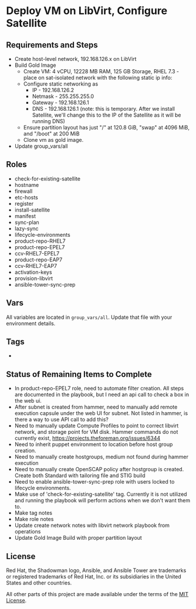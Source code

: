 # Deploy VM on LibVirt, Configure Satellite

## Requirements and Steps

- Create host-level network, 192.168.126.x on LibVirt
- Build Gold Image
  - Create VM: 4 vCPU, 12228 MB RAM, 125 GB Storage, RHEL 7.3 - place on sat-isolated network with the following static ip info:
  - Configure static networking as
    - IP -  192.168.126.2
    - Netmask - 255.255.255.0
    - Gateway - 192.168.126.1
    - DNS - 192.168.126.1 (note: this is temporary. After we install Satellite, we'll change this to the IP of the Satellite as it will be running DNS)
  - Ensure partition layout has just "/" at 120.8 GiB, "swap" at 4096 MiB, and "/boot" at 200 MiB
  - Clone vm as gold image.
- Update group_vars/all

## Roles

- check-for-existing-satellite
- hostname
- firewall
- etc-hosts
- register
- install-satellite
- manifest
- sync-plan
- lazy-sync
- lifecycle-environments
- product-repo-RHEL7
- product-repo-EPEL7
- ccv-RHEL7-EPEL7
- product-repo-EAP7
- ccv-RHEL7-EAP7
- activation-keys
- provision-libvirt
- ansible-tower-sync-prep

## Vars

All variables are located in `group_vars/all`. Update that file with your environment details.

## Tags

-

## Status of Remaining Items to Complete

- In product-repo-EPEL7 role, need to automate filter creation. All steps are documented in the playbook, but I need an api call to check a box in the web ui.
- After subnet is created from hammer, need to manually add remote execution capsule under the web UI for subnet. Not listed in hammer, is there a way to use API call to add this?
- Need to manually update Compute Profiles to point to correct libvirt network, and storage point for VM disk. Hammer commands do not currently exist, https://projects.theforeman.org/issues/6344
- Need to inherit puppet environment to location before host group creation.
- Need to manually create hostgroups, medium not found during hammer execution
- Need to manually create OpenSCAP policy after hostgroup is created. Create both Standard with tailoring file and STIG build
- Need to enable ansible-tower-sync-prep role with users locked to lifecycle environments.
- Make use of 'check-for-existing-satellite' tag. Currently it is not utilized and running the playbook will perform actions when we don't want them to.
- Make tag notes
- Make role notes
- Update create network notes with libvirt network playbook from operations
- Update Gold Image Build with proper partition layout

## License

Red Hat, the Shadowman logo, Ansible, and Ansible Tower are trademarks or registered trademarks of Red Hat, Inc. or its subsidiaries in the United States and other countries.

All other parts of this project are made available under the terms of the [MIT License](LICENSE).
